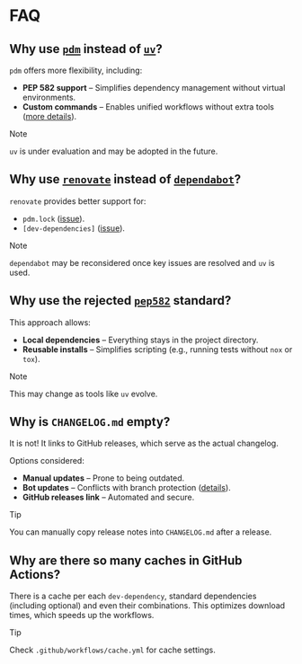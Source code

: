 # FAQ

## Why use [`pdm`](https://github.com/pdm-project/pdm) instead of [`uv`](https://github.com/astral-sh/uv)?

`pdm` offers more flexibility, including:
- __PEP 582 support__ – Simplifies dependency management without virtual environments.
- __Custom commands__ – Enables unified workflows without extra tools ([more details](https://github.com/astral-sh/uv/issues/5903)).

> [!note]
> `uv` is under evaluation and may be adopted in the future.

## Why use [`renovate`](https://github.com/renovatebot/renovate) instead of [`dependabot`](https://github.com/dependabot)?

`renovate` provides better support for:
- `pdm.lock` ([issue](https://github.com/dependabot/dependabot-core/issues/3190)).
- `[dev-dependencies]` ([issue](https://github.com/dependabot/dependabot-core/issues/10847)).

> [!note]
> `dependabot` may be reconsidered once key issues are
> resolved and `uv` is used.

## Why use the rejected [`pep582`](https://peps.python.org/pep-0582/) standard?

This approach allows:
- __Local dependencies__ – Everything stays in the project directory.
- __Reusable installs__ – Simplifies scripting (e.g., running tests without `nox` or `tox`).

> [!note]
> This may change as tools like `uv` evolve.

## Why is `CHANGELOG.md` empty?

It is not! It links to GitHub releases, which serve as the actual changelog.

Options considered:
- __Manual updates__ – Prone to being outdated.
- __Bot updates__ – Conflicts with branch protection ([details](https://github.com/orgs/community/discussions/25305)).
- __GitHub releases link__ – Automated and secure.

> [!tip]
> You can manually copy release notes into `CHANGELOG.md`
> after a release.

## Why are there so many caches in GitHub Actions?

There is a cache per each `dev-dependency`,
standard dependencies (including optional) and even their combinations.
This optimizes download times, which speeds up the workflows.

> [!tip]
> Check `.github/workflows/cache.yml` for cache settings.
